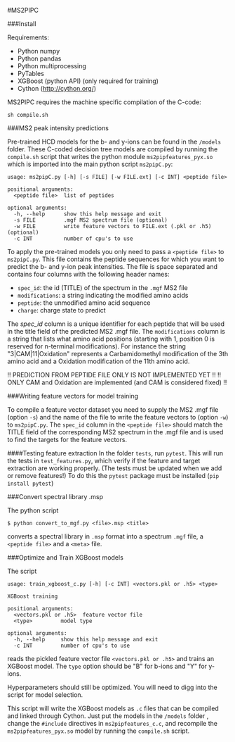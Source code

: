 #MS2PIPC

###Install

Requirements:

- Python numpy
- Python pandas
- Python multiprocessing
- PyTables
- XGBoost (python API) (only required for training)
- Cython (http://cython.org/)

MS2PIPC requires the machine specific compilation of the C-code:

```
sh compile.sh
```


###MS2 peak intensity predictions

Pre-trained HCD models for the b- and y-ions can be found in
the `/models` folder. These C-coded decision tree models are compiled
by running the `compile.sh` script that writes the python module
`ms2pipfeatures_pyx.so` which is imported into the main python script
`ms2pipC.py`:  

```
usage: ms2pipC.py [-h] [-s FILE] [-w FILE.ext] [-c INT] <peptide file>

positional arguments:
  <peptide file>  list of peptides

optional arguments:
  -h, --help      show this help message and exit
  -s FILE         .mgf MS2 spectrum file (optional)
  -w FILE         write feature vectors to FILE.ext (.pkl or .h5) (optional)
  -c INT          number of cpu's to use
```

To apply the pre-trained models you only need to pass a `<peptide file>`
to `ms2pipC.py`. This file contains the peptide sequences for which you
want to predict the b- and y-ion peak intensities. The file is space
separated and contains four columns with the following header names:

- `spec_id`: the id (TITLE) of the spectrum in the `.mgf` MS2 file
- `modifications`: a string indicating the modified amino acids
- `peptide`: the unmodified amino acid sequence
- `charge`: charge state to predict

The *spec_id* column is a unique identifier for each peptide that will
be used in the title field of the predicted MS2 .mgf file. The
`modifications` column is a string that lists what amino acid positions
(starting with 1, position 0 is reserved for n-terminal modifications).
For instance the string "3|CAM|11|Oxidation" represents a Carbamidomethyl
modification of the 3th amino acid and a Oxidation modification of the
11th amino acid.

!! PREDICTION FROM PEPTIDE FILE ONLY IS NOT IMPLEMENTED YET !!
!! ONLY CAM and Oxidation are implemented (and CAM is considered fixed) !!

###Writing feature vectors for model training

To compile a feature vector dataset you need to supply the
MS2 .mgf file (option `-s`) and the name of the file to write the feature
vectors to (option `-w`) to `ms2pipC.py`.
The `spec_id` column in the `<peptide file>` should match the TITLE field
of the corresponding MS2 spectrum in the .mgf file and is used to find
the targets for the feature vectors.

####Testing feature extraction
In the folder `tests`, run `pytest`. This will run the tests in
`test_features.py`, which verify if the feature and target extraction are
working properly. (The tests must be updated when we add or remove features!)
To do this the `pytest` package must be installed (`pip install pytest`)

###Convert spectral library .msp

The python script

```
$ python convert_to_mgf.py <file>.msp <title>
```

converts a spectral library in `.msp` format into a spectrum `.mgf` file,
 a `<peptide file>` and a `<meta>` file.


###Optimize and Train XGBoost models

The script

```
usage: train_xgboost_c.py [-h] [-c INT] <vectors.pkl or .h5> <type>

XGBoost training

positional arguments:
  <vectors.pkl or .h5>  feature vector file
  <type>         model type

optional arguments:
  -h, --help     show this help message and exit
  -c INT         number of cpu's to use
```

reads the pickled feature vector file `<vectors.pkl or .h5>` and trains an
XGBoost model. The `type` option should be "B" for b-ions and "Y" for
y-ions.

Hyperparameters should still be optimized.
You will need to digg into the script for model selection.

This script will write the XGBoost models as `.c` files that can be compiled
and linked through Cython. Just put the models in the `/models` folder
, change the `#include` directives in `ms2pipfeatures_c.c`, and recompile
the `ms2pipfeatures_pyx.so` model by running the `compile.sh` script.
